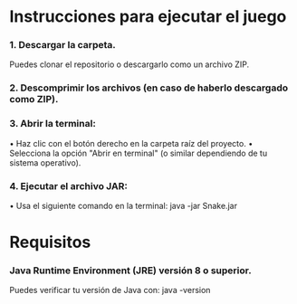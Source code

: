 <h1>Instrucciones para ejecutar el juego</h1>

### 1. Descargar la carpeta.
Puedes clonar el repositorio o descargarlo como un archivo ZIP.

### 2. Descomprimir los archivos (en caso de haberlo descargado como ZIP).

### 3. Abrir la terminal:
• Haz clic con el botón derecho en la carpeta raíz del proyecto.
• Selecciona la opción "Abrir en terminal" (o similar dependiendo de tu sistema operativo).

### 4. Ejecutar el archivo JAR:
• Usa el siguiente comando en la terminal:
java -jar Snake.jar

<h1>Requisitos</h1>

### Java Runtime Environment (JRE) versión 8 o superior. 
Puedes verificar tu versión de Java con: java -version
